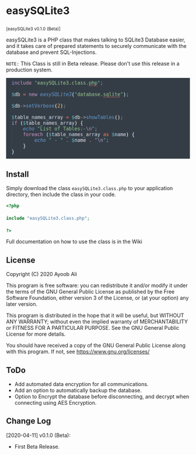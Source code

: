 # easySQLite3

<sub>[easySQLite3 v0.1.0 (Beta)]</sub>

<style>
img {
  display: block;
  margin: 0 auto;
}
</style>

easySQLite3 is a PHP class that makes talking to SQLite3 Database easier, and it takes care of prepared statements to securely communicate with the database and prevent SQL-Injections.

`NOTE:` This Class is still in Beta release. Please don't use this release in a production system.

![easySQLite3](.img/easySQLite3.png)

## Install

Simply download the class `easySQLite3.class.php` to your application directory, then include the class in your code.

```php
<?php

include "easySQLite3.class.php";

?>
```

Full documentation on how to use the class is in the Wiki

## License

Copyright (C) 2020  Ayoob Ali

This program is free software: you can redistribute it and/or modify it under the terms of the GNU General Public License as published by the Free Software Foundation, either version 3 of the License, or (at your option) any later version.

This program is distributed in the hope that it will be useful, but WITHOUT ANY WARRANTY; without even the implied warranty of MERCHANTABILITY or FITNESS FOR A PARTICULAR PURPOSE.  See the GNU General Public License for more details.

You should have received a copy of the GNU General Public License along with this program. If not, see <https://www.gnu.org/licenses/>

## ToDo

- Add automated data encryption for all communications.
- Add an option to automatically backup the database.
- Option to Encrypt the database before disconnecting, and decrypt when connecting using AES Encryption.

## Change Log

[2020-04-11] v0.1.0 (Beta):

- First Beta Release.
